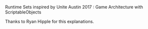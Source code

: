 Runtime Sets inspired by Unite Austin 2017 : Game Architecture with ScriptableObjects

Thanks to Ryan Hipple for this explanations.